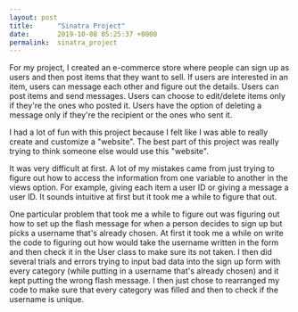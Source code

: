 ```yaml
---
layout: post
title:      "Sinatra Project"
date:       2019-10-08 05:25:37 +0000
permalink:  sinatra_project
---
```



For my project, I created an e-commerce store where people can sign up as users and then post items that they want to sell. If users are interested in an item, users can message each other and figure out the details. Users can post items and send messages. Users can choose to edit/delete items only if they're the ones who posted it. Users have the option of deleting a message only if they're the recipient or the ones who sent it.

I had a lot of fun with this project because I felt like I was able to really create and customize a "website". The best part of this project was really trying to think someone else would use this "website". 

It was very difficult at first. A lot of my mistakes came from just trying to figure out how to access the information from one variable to another in the views option. For example, giving each item a user ID or giving a message a user ID. It sounds intuitive at first but it took me a while to figure that out. 

One particular problem that took me a while to figure out was figuring out how to set up the flash message for when a person decides to sign up but picks a username that's already chosen. At first it took me a while on write the code to figuring out how would take the username written in the form and then check it in the User class to make sure its not taken. I then did several trials and errors trying to input bad data into the sign up form with every category (while putting in a username that's already chosen) and it kept putting the wrong flash message. I then just chose to rearranged my code to make sure that every category was filled and then to check if the username is unique.
